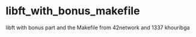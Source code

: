 # libft_with_bonus_makefile
libft with bonus part and the Makefile from 42network and 1337 khouribga
